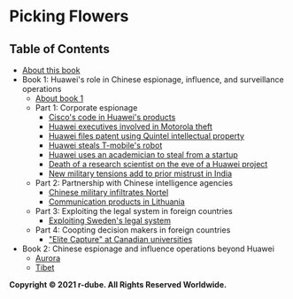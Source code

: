 
# Picking Flowers
## Table of Contents
* [About this book](about.md)
* Book 1: Huawei's role in Chinese espionage, influence, and surveillance operations
  * [About book 1](about-1.md)
  * Part 1: Corporate espionage
    * [Cisco's code in Huawei's products](cisco.md)
    * [Huawei executives involved in Motorola theft](motorola.md)
    * [Huawei files patent using Quintel intellectual property](quintel.md)
    * [Huawei steals T-mobile's robot](tmobile.md)
    * [Huawei uses an academician to steal from a startup](cnex.md)
    * [Death of a research scientist on the eve of a Huawei project](ime.md)
    * [New military tensions add to prior mistrust in India](india.md)
  * Part 2: Partnership with Chinese intelligence agencies
    * [Chinese military infiltrates Nortel](nortel.md)
    * [Communication products in Lithuania](lithuania.md)
  * Part 3: Exploiting the legal system in foreign countries
    * [Exploiting Sweden's legal system](sweden.md)
  * Part 4: Coopting decision makers in foreign countries
    * ["Elite Capture" at Canadian universities](canada-univ.md)
* Book 2: Chinese espionage and influence operations beyond Huawei
  * [Aurora](aurora.md)
  * [Tibet](tibet.md)

**Copyright © 2021 r-dube. All Rights Reserved Worldwide.**